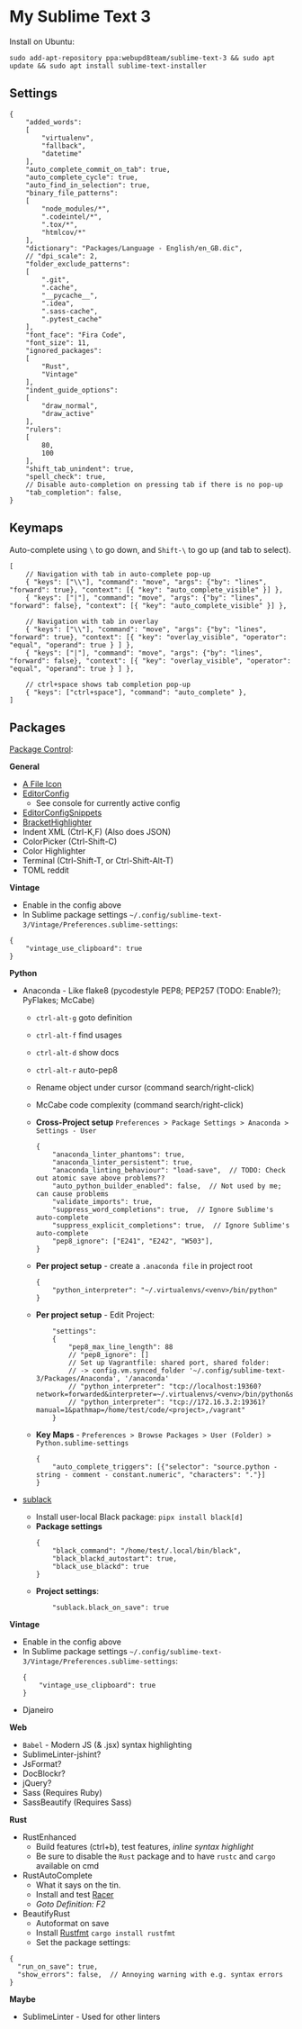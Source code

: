 # My Sublime Text 3

Install on Ubuntu:

	sudo add-apt-repository ppa:webupd8team/sublime-text-3 && sudo apt update && sudo apt install sublime-text-installer


## Settings

```
{
    "added_words":
    [
        "virtualenv",
        "fallback",
        "datetime"
    ],
    "auto_complete_commit_on_tab": true,
    "auto_complete_cycle": true,
    "auto_find_in_selection": true,
    "binary_file_patterns":
    [
        "node_modules/*",
        ".codeintel/*",
        ".tox/*",
        "htmlcov/*"
    ],
    "dictionary": "Packages/Language - English/en_GB.dic",
    // "dpi_scale": 2,
    "folder_exclude_patterns":
    [
        ".git",
        ".cache",
        "__pycache__",
        ".idea",
	    ".sass-cache",
		".pytest_cache"
    ],
    "font_face": "Fira Code",
    "font_size": 11,
    "ignored_packages":
    [
        "Rust",
        "Vintage"
    ],
    "indent_guide_options":
    [
        "draw_normal",
        "draw_active"
    ],
    "rulers":
    [
        80,
        100
    ],
    "shift_tab_unindent": true,
    "spell_check": true,
    // Disable auto-completion on pressing tab if there is no pop-up
    "tab_completion": false,
}
```

## Keymaps

Auto-complete using `\` to go down, and `Shift-\` to go up (and tab to select).

```
[
    // Navigation with tab in auto-complete pop-up
    { "keys": ["\\"], "command": "move", "args": {"by": "lines", "forward": true}, "context": [{ "key": "auto_complete_visible" }] },
    { "keys": ["|"], "command": "move", "args": {"by": "lines", "forward": false}, "context": [{ "key": "auto_complete_visible" }] },

    // Navigation with tab in overlay
    { "keys": ["\\"], "command": "move", "args": {"by": "lines", "forward": true}, "context": [{ "key": "overlay_visible", "operator": "equal", "operand": true } ] },
    { "keys": ["|"], "command": "move", "args": {"by": "lines", "forward": false}, "context": [{ "key": "overlay_visible", "operator": "equal", "operand": true } ] },

    // ctrl+space shows tab completion pop-up
    { "keys": ["ctrl+space"], "command": "auto_complete" },
]
```

## Packages

[Package Control](https://packagecontrol.io/installation):

**General**

- [A File Icon](https://packagecontrol.io/packages/A%20File%20Icon)
- [EditorConfig](https://packagecontrol.io/packages/EditorConfig)
  - See console for currently active config
- [EditorConfigSnippets](https://packagecontrol.io/packages/EditorConfigSnippets)
- [BracketHighlighter](https://packagecontrol.io/packages/BracketHighlighter)
- Indent XML (Ctrl-K,F) (Also does JSON)
- ColorPicker (Ctrl-Shift-C)
- Color Highlighter
- Terminal (Ctrl-Shift-T, or Ctrl-Shift-Alt-T)
- TOML reddit

**Vintage**

- Enable in the config above
- In Sublime package settings `~/.config/sublime-text-3/Vintage/Preferences.sublime-settings`:

```
{
    "vintage_use_clipboard": true
}
```

**Python**

- Anaconda - Like flake8 (pycodestyle PEP8; PEP257 (TODO: Enable?); PyFlakes; McCabe)
    - `ctrl-alt-g` goto definition
    - `ctrl-alt-f` find usages
    - `ctrl-alt-d` show docs
    - `ctrl-alt-r` auto-pep8
    - Rename object under cursor (command search/right-click)
    - McCabe code complexity (command search/right-click)
    - **Cross-Project setup** `Preferences > Package Settings > Anaconda > Settings - User`
        ```
        {
            "anaconda_linter_phantoms": true,
            "anaconda_linter_persistent": true,
            "anaconda_linting_behaviour": "load-save",  // TODO: Check out atomic save above problems??
            "auto_python_builder_enabled": false,  // Not used by me; can cause problems
            "validate_imports": true,
            "suppress_word_completions": true,  // Ignore Sublime's auto-complete
            "suppress_explicit_completions": true,  // Ignore Sublime's auto-complete
            "pep8_ignore": ["E241", "E242", "W503"],
        }
        ```
    - **Per project setup** - create a `.anaconda file` in project root
        ```
        {
            "python_interpreter": "~/.virtualenvs/<venv>/bin/python"
        }
        ```
    - **Per project setup** - Edit Project:
        ```
            "settings":
            {
                "pep8_max_line_length": 88
                // "pep8_ignore": []
                // Set up Vagrantfile: shared port, shared folder:
                // -> config.vm.synced_folder '~/.config/sublime-text-3/Packages/Anaconda', '/anaconda'
                // "python_interpreter": "tcp://localhost:19360?network=forwarded&interpreter=~/.virtualenvs/<venv>/bin/python&shared=/anaconda&pathmap=/home/test/code/<project>,/vagrant/<project>"
                // "python_interpreter": "tcp://172.16.3.2:19361?manual=1&pathmap=/home/test/code/<project>,/vagrant"
            }
        ```
 
    - **Key Maps** - `Preferences > Browse Packages > User (Folder) > Python.sublime-settings`
        ```
        {
            "auto_complete_triggers": [{"selector": "source.python - string - comment - constant.numeric", "characters": "."}]
        }
        ```

- [sublack](https://packagecontrol.io/packages/sublack)
    - Install user-local Black package: `pipx install black[d]`
    - **Package settings**
        ```
        {
            "black_command": "/home/test/.local/bin/black",
            "black_blackd_autostart": true,
            "black_use_blackd": true
        }
        ```
    - **Project settings**:
        ```
            "sublack.black_on_save": true
        ```

**Vintage**

- Enable in the config above
- In Sublime package settings `~/.config/sublime-text-3/Vintage/Preferences.sublime-settings`:
    ```
    {
        "vintage_use_clipboard": true
    }
    ```
- Djaneiro

**Web**

- `Babel` - Modern JS (& .jsx) syntax highlighting
- SublimeLinter-jshint?
- JsFormat?
- DocBlockr?
- jQuery?
- Sass (Requires Ruby)
- SassBeautify (Requires Sass)

**Rust**

- RustEnhanced
    - Build features (ctrl+b), test features, *inline syntax highlight*
    - Be sure to disable the `Rust` package and to have `rustc` and `cargo` available on cmd
- RustAutoComplete
    - What it says on the tin.
    - Install and test [Racer](https://github.com/phildawes/racer)
    - *Goto Definition: F2*
- BeautifyRust
    - Autoformat on save
    - Install [Rustfmt](https://github.com/rust-lang-nursery/rustfmt) `cargo install rustfmt`
    - Set the package settings:
```
{
  "run_on_save": true,
  "show_errors": false,  // Annoying warning with e.g. syntax errors
}
```

**Maybe**

- SublimeLinter - Used for other linters
